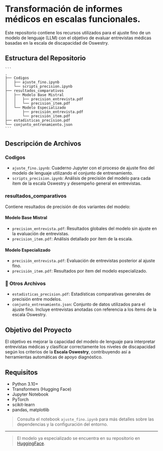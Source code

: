 # Transformación de informes médicos en escalas funcionales.

Este repositorio contiene los recursos utilizados para el ajuste fino de un modelo de lenguaje (LLM) con el objetivo de evaluar entrevistas médicas basadas en la escala de discapacidad de Oswestry.

##  Estructura del Repositorio
    ```
    .
    ├── Codigos
    │   ├── ajuste_fino.ipynb
    │   └── scripts_precision.ipynb
    ├── resultados_comparativos
    │   ├── Modelo Base Mistral
    │   │   ├── precision_entrevista.pdf
    │   │   └── precision_item.pdf
    │   └── Modelo Especializado
    │       ├── precisión_entrevista.pdf
    │       └── precisión_item.pdf
    ├── estadisticas_precision.pdf
    └── conjunto_entrenamiento.json
    ```
## Descripción de Archivos

### Codigos
- `ajuste_fino.ipynb`: Cuaderno Jupyter con el proceso de ajuste fino del modelo de lenguaje utilizando el conjunto de entrenamiento.
- `scripts_precision.ipynb`: Análisis de precisión del modelo para cada ítem de la escala Oswestry y desempeño general en entrevistas.

### resultados_comparativos

Contiene resultados de precisión de dos variantes del modelo:

#### Modelo Base Mistral
- `precision_entrevista.pdf`: Resultados globales del modelo sin ajuste en la evaluación de entrevistas.
- `precision_item.pdf`: Análisis detallado por ítem de la escala.

#### Modelo Especializado
- `precisión_entrevista.pdf`: Evaluación de entrevistas posterior al ajuste fino.
- `precisión_item.pdf`: Resultados por ítem del modelo especializado.

### 📄 Otros Archivos
- `estadisticas_precision.pdf`: Estadísticas comparativas generales de precisión entre modelos.
- `conjunto_entrenamiento.json`: Conjunto de datos utilizados para el ajuste fino. Incluye entrevistas anotadas con referencia a los ítems de la escala Oswestry.

## Objetivo del Proyecto

El objetivo es mejorar la capacidad del modelo de lenguaje para interpretar entrevistas médicas y clasificar correctamente los niveles de discapacidad según los criterios de la **Escala Oswestry**, contribuyendo así a herramientas automáticas de apoyo diagnóstico.

## Requisitos

- Python 3.10+
- Transformers (Hugging Face)
- Jupyter Notebook
- PyTorch
- scikit-learn
- pandas, matplotlib

> Consulta el notebook `ajuste_fino.ipynb` para más detalles sobre las dependencias y la configuración del entorno.
---
> El modelo ya especializado se encuentra en su repositorio en [HuggingFace](https://huggingface.co/DrAleML/Oswestry-Instruct).
